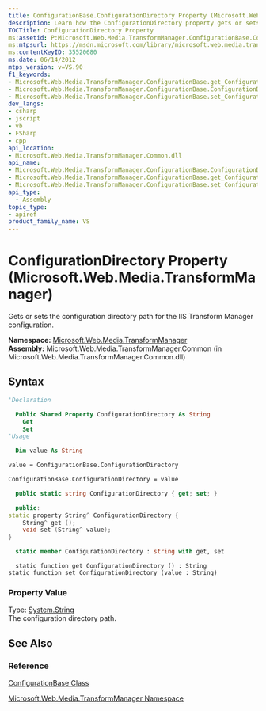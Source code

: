 ```yaml
---
title: ConfigurationBase.ConfigurationDirectory Property (Microsoft.Web.Media.TransformManager)
description: Learn how the ConfigurationDirectory property gets or sets the configuration directory path for the IIS Transform Manager configuration.
TOCTitle: ConfigurationDirectory Property
ms:assetid: P:Microsoft.Web.Media.TransformManager.ConfigurationBase.ConfigurationDirectory
ms:mtpsurl: https://msdn.microsoft.com/library/microsoft.web.media.transformmanager.configurationbase.configurationdirectory(v=VS.90)
ms:contentKeyID: 35520680
ms.date: 06/14/2012
mtps_version: v=VS.90
f1_keywords:
- Microsoft.Web.Media.TransformManager.ConfigurationBase.get_ConfigurationDirectory
- Microsoft.Web.Media.TransformManager.ConfigurationBase.ConfigurationDirectory
- Microsoft.Web.Media.TransformManager.ConfigurationBase.set_ConfigurationDirectory
dev_langs:
- csharp
- jscript
- vb
- FSharp
- cpp
api_location:
- Microsoft.Web.Media.TransformManager.Common.dll
api_name:
- Microsoft.Web.Media.TransformManager.ConfigurationBase.ConfigurationDirectory
- Microsoft.Web.Media.TransformManager.ConfigurationBase.get_ConfigurationDirectory
- Microsoft.Web.Media.TransformManager.ConfigurationBase.set_ConfigurationDirectory
api_type:
  - Assembly
topic_type:
- apiref
product_family_name: VS
---
```


# ConfigurationDirectory Property (Microsoft.Web.Media.TransformManager)

Gets or sets the configuration directory path for the IIS Transform Manager configuration.

**Namespace:**  [Microsoft.Web.Media.TransformManager](microsoft-web-media-transformmanager-namespace.md)  
**Assembly:**  Microsoft.Web.Media.TransformManager.Common (in Microsoft.Web.Media.TransformManager.Common.dll)

## Syntax

```vb
'Declaration

  Public Shared Property ConfigurationDirectory As String
    Get
    Set
'Usage

  Dim value As String

value = ConfigurationBase.ConfigurationDirectory

ConfigurationBase.ConfigurationDirectory = value
```

```csharp
  public static string ConfigurationDirectory { get; set; }
```

```cpp
  public:
static property String^ ConfigurationDirectory {
    String^ get ();
    void set (String^ value);
}
```

``` fsharp
  static member ConfigurationDirectory : string with get, set
```

```jscript
  static function get ConfigurationDirectory () : String
static function set ConfigurationDirectory (value : String)
```

### Property Value

Type: [System.String](https://msdn.microsoft.com/library/s1wwdcbf)  
The configuration directory path.  

## See Also

### Reference

[ConfigurationBase Class](configurationbase-class-microsoft-web-media-transformmanager.md)

[Microsoft.Web.Media.TransformManager Namespace](microsoft-web-media-transformmanager-namespace.md)
